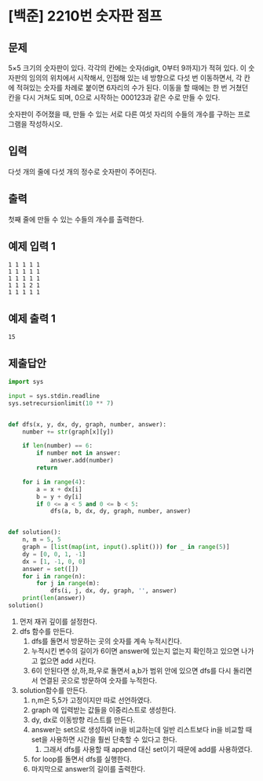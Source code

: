 # [백준] 2210번 숫자판 점프

## 문제

5×5 크기의 숫자판이 있다. 각각의 칸에는 숫자(digit, 0부터 9까지)가 적혀 있다. 이 숫자판의 임의의 위치에서 시작해서, 인접해 있는 네 방향으로 다섯 번 이동하면서, 각 칸에 적혀있는 숫자를 차례로 붙이면 6자리의 수가 된다. 이동을 할 때에는 한 번 거쳤던 칸을 다시 거쳐도 되며, 0으로 시작하는 000123과 같은 수로 만들 수 있다.

숫자판이 주어졌을 때, 만들 수 있는 서로 다른 여섯 자리의 수들의 개수를 구하는 프로그램을 작성하시오.

## 입력

다섯 개의 줄에 다섯 개의 정수로 숫자판이 주어진다.

## 출력

첫째 줄에 만들 수 있는 수들의 개수를 출력한다.

## 예제 입력 1 

```
1 1 1 1 1
1 1 1 1 1
1 1 1 1 1
1 1 1 2 1
1 1 1 1 1
```

## 예제 출력 1 

```
15
```

## 제출답안

```python
import sys

input = sys.stdin.readline
sys.setrecursionlimit(10 ** 7)


def dfs(x, y, dx, dy, graph, number, answer):
    number += str(graph[x][y])

    if len(number) == 6:
        if number not in answer:
            answer.add(number)
        return

    for i in range(4):
        a = x + dx[i]
        b = y + dy[i]
        if 0 <= a < 5 and 0 <= b < 5:
            dfs(a, b, dx, dy, graph, number, answer)


def solution():
    n, m = 5, 5
    graph = [list(map(int, input().split())) for _ in range(5)]
    dy = [0, 0, 1, -1]
    dx = [1, -1, 0, 0]
    answer = set([])
    for i in range(n):
        for j in range(m):
            dfs(i, j, dx, dy, graph, '', answer)
    print(len(answer))
solution()
```

1. 먼저 재귀 깊이를 설정한다.
2. dfs 함수를 만든다.
   1. dfs를 돌면서 방문하는 곳의 숫자를 계속 누적시킨다.
   2. 누적시킨 변수의 길이가 6이면 answer에 있는지 없는지 확인하고 있으면 나가고 없으면 add 시킨다.
   3. 6이 안된다면 상,하,좌,우로 돌면서 a,b가 범위 안에 있으면 dfs를 다시 돌리면서 연결된 곳으로 방문하여 숫자를 누적한다.
3. solution함수를 만든다.
   1. n,m은 5,5가 고정이지만 따로 선언하였다.
   2. graph 에 입력받는 값들을 이중리스트로 생성한다.
   3. dy, dx로 이동방향 리스트를 만든다.
   4. answer는 set으로 생성하여 in을 비교하는데 일반 리스트보다 in을 비교할 때 set을 사용하면 시간을 훨씬 단축할 수 있다고 한다.
      1. 그래서 dfs를 사용할 때 append 대신 set이기 때문에 add를 사용하였다.
   5. for loop를 돌면서 dfs를 실행한다.
   6. 마지막으로 answer의 길이를 출력한다.